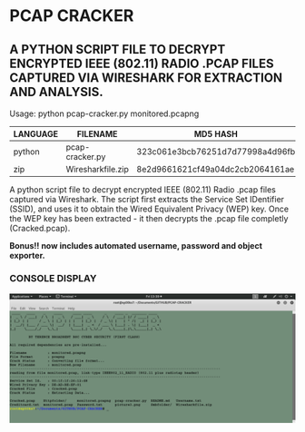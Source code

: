 # PCAP CRACKER
## A PYTHON SCRIPT FILE TO DECRYPT ENCRYPTED IEEE (802.11) RADIO .PCAP FILES CAPTURED VIA WIRESHARK FOR EXTRACTION AND ANALYSIS.

Usage: python pcap-cracker.py monitored.pcapng

| LANGUAGE | FILENAME          | MD5 HASH                         | CONTAINS         |
|--------  |---------          |---------                         | -------          |
| python   | pcap-cracker.py   | 323c061e3bcb76251d7d77998a4d96fb |                  |
| zip      | Wiresharkfile.zip | 8e2d9661621cf49a04dc2cb2064161ae | monitored.pcapng |

A python script file to decrypt encrypted IEEE (802.11) Radio .pcap files captured via Wireshark. 
The script first extracts the Service Set IDentifier (SSID), and uses it to obtain the Wired Equivalent Privacy (WEP) key.
Once the WEP key has been extracted - it then decrypts the .pcap file completly (Cracked.pcap).

__Bonus!! now includes automated username, password and object exporter.__

### CONSOLE DISPLAY
![Screenshot](picture1.png) 
